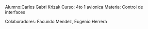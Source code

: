 
Alumno:Carlos Gabri Krizak
Curso: 4to 1 avionica
Materia: Control de interfaces

Colaboradores: Facundo Mendez, Eugenio Herrera
